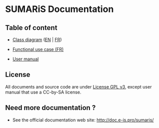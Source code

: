 # SUMARiS Documentation

## Table of content

- [Class diagram](model/index.md) ([EN](model/index.md) | [FR](model/index_fr.md))

- [Functional use case (FR)](use-case/index.md)

- [User manual](user-manual/table-of-contents.md)

## License

All documents and source code are under [License GPL v3](./LICENSE), except user manual that use a CC-by-SA license.

## Need more documentation ?

- See the official documentation web site: http://doc.e-is.pro/sumaris/